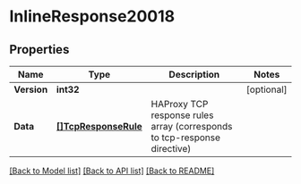 # InlineResponse20018

## Properties

Name | Type | Description | Notes
------------ | ------------- | ------------- | -------------
**Version** | **int32** |  | [optional] 
**Data** | [**[]TcpResponseRule**](tcp_response_rule.md) | HAProxy TCP response rules array (corresponds to tcp-response directive) | 

[[Back to Model list]](../README.md#documentation-for-models) [[Back to API list]](../README.md#documentation-for-api-endpoints) [[Back to README]](../README.md)


